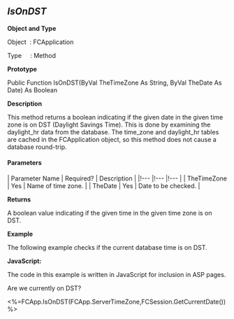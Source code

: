 _IsOnDST_
---------

**Object and Type**

Object  : FCApplication

Type     : Method

**Prototype**

Public Function IsOnDST(ByVal TheTimeZone As String, ByVal TheDate As Date) As Boolean

**Description**

This method returns a boolean indicating if the given date in the given time zone is on DST (Daylight Savings Time). This is done by examining the daylight_hr data from the database. The time_zone and daylight_hr tables are cached in the FCApplication object, so this method does not cause a database round-trip.

#### Parameters

| Parameter Name | Required? | Description |
|!--- |!--- |!--- |
| TheTimeZone | Yes | Name of time zone. |
| TheDate | Yes | Date to be checked. |

**Returns**

A boolean value indicating if the given time in the given time zone is on DST.

**Example**

The following example checks if the current database time is on DST.

**JavaScript:**

The code in this example is written in JavaScript for inclusion in ASP pages.

Are we currently on DST?

<%=FCApp.IsOnDST(FCApp.ServerTimeZone,FCSession.GetCurrentDate()) %>